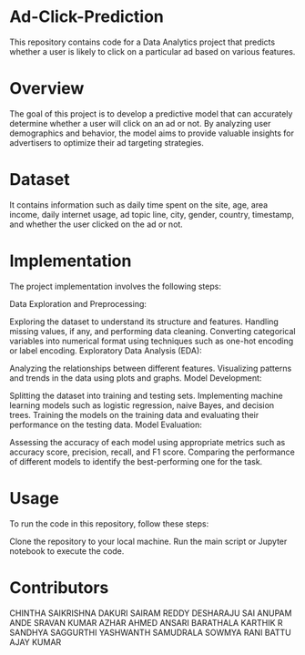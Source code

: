 # Ad-Click-Prediction
This repository contains code for a Data Analytics project that predicts whether a user is likely to click on a particular ad based on various features.

# Overview
The goal of this project is to develop a predictive model that can accurately determine whether a user will click on an ad or not. By analyzing user demographics and behavior, the model aims to provide valuable insights for advertisers to optimize their ad targeting strategies.

# Dataset
It contains information such as daily time spent on the site, age, area income, daily internet usage, ad topic line, city, gender, country, timestamp, and whether the user clicked on the ad or not.

# Implementation
The project implementation involves the following steps:

Data Exploration and Preprocessing:

Exploring the dataset to understand its structure and features.
Handling missing values, if any, and performing data cleaning.
Converting categorical variables into numerical format using techniques such as one-hot encoding or label encoding.
Exploratory Data Analysis (EDA):

Analyzing the relationships between different features.
Visualizing patterns and trends in the data using plots and graphs.
Model Development:

Splitting the dataset into training and testing sets.
Implementing machine learning models such as logistic regression, naive Bayes, and decision trees.
Training the models on the training data and evaluating their performance on the testing data.
Model Evaluation:

Assessing the accuracy of each model using appropriate metrics such as accuracy score, precision, recall, and F1 score.
Comparing the performance of different models to identify the best-performing one for the task.

# Usage
To run the code in this repository, follow these steps:

Clone the repository to your local machine.
Run the main script or Jupyter notebook to execute the code.
# Contributors
CHINTHA SAIKRISHNA 
DAKURI SAIRAM REDDY
DESHARAJU SAI ANUPAM
ANDE SRAVAN KUMAR
AZHAR AHMED ANSARI
BARATHALA KARTHIK
R SANDHYA
SAGGURTHI YASHWANTH
SAMUDRALA SOWMYA RANI
BATTU AJAY KUMAR
